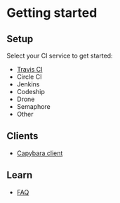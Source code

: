 # Getting started

## Setup

Select your CI service to get started:

* [Travis CI](/docs/setup/travis-ci)
* Circle CI
* Jenkins
* Codeship
* Drone
* Semaphore
* Other

## Clients

* [Capybara client](/docs/clients/ruby/capybara)

## Learn

* [FAQ](/docs/learn/faq)

